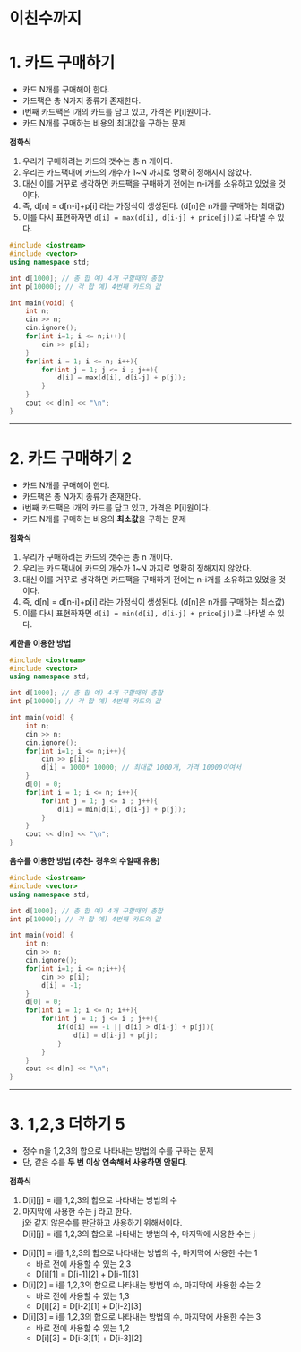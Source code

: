 이친수까지
=======================
# 1. 카드 구매하기  
   
* 카드 N개를 구매해야 한다.       
* 카드팩은 총 N가지 종류가 존재한다.    
* i번째 카드팩은 i개의 카드를 담고 있고, 가격은 P[i]원이다.  
* 카드 N개를 구매하는 비용의 최대값을 구하는 문제  
    
**점화식**  
1. 우리가 구매하려는 카드의 갯수는 총 n 개이다.  
2. 우리는 카드팩내에 카드의 개수가 1~N 까지로 명확히 정해지지 않았다.    
3. 대신 이를 거꾸로 생각하면 카드팩을 구매하기 전에는 n-i개를 소유하고 있었을 것이다.
4. 즉, d[n] = d[n-i]+p[i] 라는 가정식이 생성된다. (d[n]은 n개를 구매하는 최대값)     
5. 이를 다시 표현하자면 ```d[i] = max(d[i], d[i-j] + price[j])```로 나타낼 수 있다.   

```c++
#include <iostream>
#include <vector>
using namespace std;

int d[1000]; // 총 합 예) 4개 구할때의 총합  
int p[10000]; // 각 합 예) 4번째 카드의 값  

int main(void) { 
    int n;
	cin >> n;
	cin.ignore();
	for(int i=1; i <= n;i++){
		cin >> p[i];
	}
	for(int i = 1; i <= n; i++){
		for(int j = 1; j <= i ; j++){
			d[i] = max(d[i], d[i-j] + p[j]);	
		}
	}
	cout << d[n] << "\n";
}
```

***
# 2. 카드 구매하기 2  
* 카드 N개를 구매해야 한다.          
* 카드팩은 총 N가지 종류가 존재한다.        
* i번째 카드팩은 i개의 카드를 담고 있고, 가격은 P[i]원이다.        
* 카드 N개를 구매하는 비용의 **최소값**을 구하는 문제        
       
**점화식**  
1. 우리가 구매하려는 카드의 갯수는 총 n 개이다.  
2. 우리는 카드팩내에 카드의 개수가 1~N 까지로 명확히 정해지지 않았다.    
3. 대신 이를 거꾸로 생각하면 카드팩을 구매하기 전에는 n-i개를 소유하고 있었을 것이다.
4. 즉, d[n] = d[n-i]+p[i] 라는 가정식이 생성된다. (d[n]은 n개를 구매하는 최소값)     
5. 이를 다시 표현하자면 ```d[i] = min(d[i], d[i-j] + price[j])```로 나타낼 수 있다.   

**제한을 이용한 방법**
```c++
#include <iostream>
#include <vector>
using namespace std;

int d[1000]; // 총 합 예) 4개 구할때의 총합  
int p[10000]; // 각 합 예) 4번째 카드의 값  

int main(void) { 
    int n;
	cin >> n;
	cin.ignore();
	for(int i=1; i <= n;i++){
		cin >> p[i];
		d[i] = 1000* 10000; // 최대값 1000개, 가격 10000이여서
	}
	d[0] = 0;
	for(int i = 1; i <= n; i++){
		for(int j = 1; j <= i ; j++){
			d[i] = min(d[i], d[i-j] + p[j]);	
		}
	}
	cout << d[n] << "\n";
}
```
**음수를 이용한 방법 (추천- 경우의 수일때 유용)**
```c++
#include <iostream>
#include <vector>
using namespace std;

int d[1000]; // 총 합 예) 4개 구할때의 총합  
int p[10000]; // 각 합 예) 4번째 카드의 값  

int main(void) { 
    int n;
	cin >> n;
	cin.ignore();
	for(int i=1; i <= n;i++){
		cin >> p[i];
		d[i] = -1; 
	}
	d[0] = 0;
	for(int i = 1; i <= n; i++){
		for(int j = 1; j <= i ; j++){
			if(d[i] == -1 || d[i] > d[i-j] + p[j]){
				d[i] = d[i-j] + p[j];	
			}
		}
	}
	cout << d[n] << "\n";
}
```

***
# 3. 1,2,3 더하기 5
* 정수 n을 1,2,3의 합으로 나타내는 방법의 수를 구하는 문제     
* 단, 같은 수를 **두 번 이상 연속해서 사용하면 안된다.**     
     
**점화식**  
1. D[i][j] = i를 1,2,3의 합으로 나타내는 방법의 수
2. 마지막에 사용한 수는 j 라고 한다.      
j와 같지 않은수를 판단하고 사용하기 위해서이다.   
D[i][j] = i를 1,2,3의 합으로 나타내는 방법의 수, 마지막에 사용한 수는 j

* D[i][1] = i를 1,2,3의 합으로 나타내는 방법의 수, 마지막에 사용한 수는 1
	* 바로 전에 사용할 수 있는 2,3
	* D[i][1] = D[i-1][2] + D[i-1][3] 
* D[i][2] = i를 1,2,3의 합으로 나타내는 방법의 수, 마지막에 사용한 수는 2
	* 바로 전에 사용할 수 있는 1,3
	* D[i][2] = D[i-2][1] + D[i-2][3]
* D[i][3] = i를 1,2,3의 합으로 나타내는 방법의 수, 마지막에 사용한 수는 3
	* 바로 전에 사용할 수 있는 1,2
	* D[i][3] = D[i-3][1] + D[i-3][2]
	
